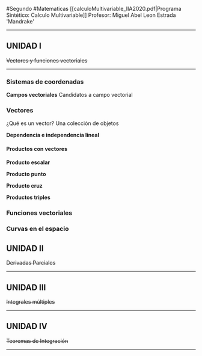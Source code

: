 #Segundo #Matematicas
[[calculoMultivariable_IIA2020.pdf|Programa Sintético: Calculo Multivariable]]
Profesor: Miguel Abel Leon Estrada 'Mandrake'
____

## UNIDAD I
~~Vectores y funciones vectoriales~~
____
### Sistemas de coordenadas
__Campos vectoriales__
Candidatos a campo vectorial
### Vectores
¿Qué es un vector?
Una colección de objetos 

__Dependencia e independencia lineal__

#### Productos con vectores 

__Producto escalar__

__Producto punto__

__Producto cruz__

__Productos triples__

### Funciones vectoriales


### Curvas en el espacio


## UNIDAD II
~~Derivadas Parciales~~
____

## UNIDAD III
~~Integrales múltiples~~
____

## UNIDAD IV
~~Teoremas de Integración~~
____

